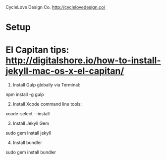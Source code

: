 CycleLove Design Co.
http://cyclelovedesign.co/

# Setup
# El Capitan tips: http://digitalshore.io/how-to-install-jekyll-mac-os-x-el-capitan/

1. Install Gulp globally via Terminal:

npm install -g gulp

2. Install Xcode command line tools:

xcode-select --install

3. Install Jekyll Gem

sudo gem install jekyll

4. Install bundler

sudo gem install bundler